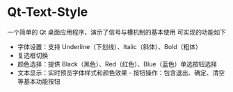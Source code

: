 # Qt-Text-Style
一个简单的 Qt 桌面应用程序，演示了信号与槽机制的基本使用 
可实现的功能如下 
- 字体设置：支持 Underline（下划线）、Italic（斜体）、Bold（粗体）
- 复选框切换
- 颜色选择：提供 Black（黑色）、Red（红色）、Blue（蓝色）单选按钮选择
- 文本显示：实时预览字体样式和颜色效果 - 按钮操作：包含退出、确定、清空等基本功能按钮
